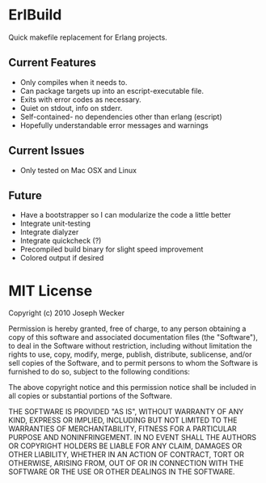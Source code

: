 # ErlBuild #
Quick makefile replacement for Erlang projects.

## Current Features

* Only compiles when it needs to.
* Can package targets up into an escript-executable file.
* Exits with error codes as necessary.
* Quiet on stdout, info on stderr.
* Self-contained- no dependencies other than erlang (escript)
* Hopefully understandable error messages and warnings

## Current Issues

* Only tested on Mac OSX and Linux

## Future

* Have a bootstrapper so I can modularize the code a little better
* Integrate unit-testing
* Integrate dialyzer
* Integrate quickcheck (?)
* Precompiled build binary for slight speed improvement
* Colored output if desired


# MIT License #
Copyright (c) 2010 Joseph Wecker

Permission is hereby granted, free of charge, to any person obtaining a copy
of this software and associated documentation files (the "Software"), to deal
in the Software without restriction, including without limitation the rights
to use, copy, modify, merge, publish, distribute, sublicense, and/or sell
copies of the Software, and to permit persons to whom the Software is
furnished to do so, subject to the following conditions:

The above copyright notice and this permission notice shall be included in
all copies or substantial portions of the Software.

THE SOFTWARE IS PROVIDED "AS IS", WITHOUT WARRANTY OF ANY KIND, EXPRESS OR
IMPLIED, INCLUDING BUT NOT LIMITED TO THE WARRANTIES OF MERCHANTABILITY,
FITNESS FOR A PARTICULAR PURPOSE AND NONINFRINGEMENT. IN NO EVENT SHALL THE
AUTHORS OR COPYRIGHT HOLDERS BE LIABLE FOR ANY CLAIM, DAMAGES OR OTHER
LIABILITY, WHETHER IN AN ACTION OF CONTRACT, TORT OR OTHERWISE, ARISING FROM,
OUT OF OR IN CONNECTION WITH THE SOFTWARE OR THE USE OR OTHER DEALINGS IN
THE SOFTWARE.

